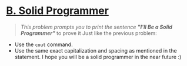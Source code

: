 # [B. Solid Programmer](https://codeforces.com/group/6uhngucRCe/contest/429548/problem/B)
> *This problem prompts you to print the sentence **"I'll Be a Solid Programmer"*** to prove it
Just like the previous problem:
 + Use the ```cout``` command.
 + Use the same exact capitalization and spacing as mentioned in the statement.
I hope you will be a solid programmer in the near future :)